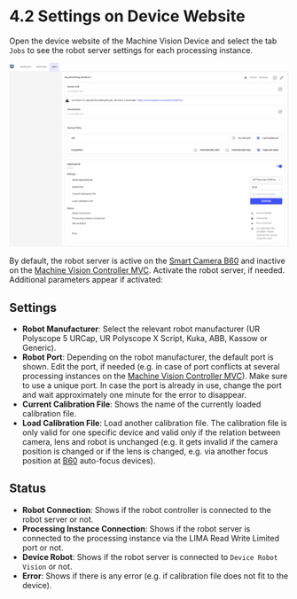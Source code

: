# 4.2 Settings on Device Website

Open the device website of the Machine Vision Device and select the tab `Jobs` to see the robot server settings for each processing instance.

![Device website](images/level2_landing.png)

By default, the robot server is active on the [Smart Camera B60](https://www.wenglor.com/en/Machine-Vision/Smart-Cameras-and-Vision-Sensors/Smart-Camera-B60/c/cxmCID221375) and inactive on the [Machine Vision Controller MVC](https://www.wenglor.com/en/Machine-Vision/Machine-Vision-Controllers/c/cxmCID221381). Activate the robot server, if needed. Additional parameters appear if activated:

## Settings

- **Robot Manufacturer**: Select the relevant robot manufacturer (UR Polyscope 5 URCap, UR Polyscope X Script, Kuka, ABB, Kassow or Generic).
- **Robot Port**: Depending on the robot manufacturer, the default port is shown. Edit the port, if needed (e.g. in case of port conflicts at several processing instances on the [Machine Vision Controller MVC](https://www.wenglor.com/en/Machine-Vision/Machine-Vision-Controllers/c/cxmCID221381)). Make sure to use a unique port. In case the port is already in use, change the port and wait approximately one minute for the error to disappear.
- **Current Calibration File**: Shows the name of the currently loaded calibration file.
- **Load Calibration File**: Load another calibration file. The calibration file is only valid for one specific device and valid only if the relation between camera, lens and robot is unchanged (e.g. it gets invalid if the camera position is changed or if the lens is changed, e.g. via another focus position at [B60](https://www.wenglor.com/en/Machine-Vision/Smart-Cameras-and-Vision-Sensors/Smart-Camera-B60/c/cxmCID221375) auto-focus devices).

## Status

- **Robot Connection**: Shows if the robot controller is connected to the robot server or not.
- **Processing Instance Connection**: Shows if the robot server is connected to the processing instance via the LIMA Read Write Limited port or not.
- **Device Robot**: Shows if the robot server is connected to `Device Robot Vision` or not.
- **Error**: Shows if there is any error (e.g. if calibration file does not fit to the device).
